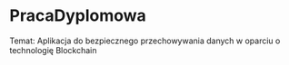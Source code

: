 # PracaDyplomowa
Temat: Aplikacja do bezpiecznego przechowywania danych w oparciu o technologię Blockchain
